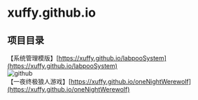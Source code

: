 xuffy.github.io
== 

项目目录
-----------------------------------
【系统管理模版】[https://xuffy.github.io/labpooSystem](https://xuffy.github.io/labpooSystem)<br />
![github](http://github.com/unicorn.png "github")  
【一夜终极狼人游戏】[https://xuffy.github.io/oneNightWerewolf](https://xuffy.github.io/oneNightWerewolf)<br />
